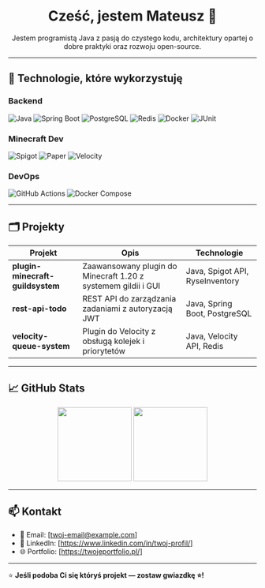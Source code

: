 <h1 align="center">Cześć, jestem Mateusz 👋</h1>

<p align="center">Jestem programistą Java z pasją do czystego kodu, architektury opartej o dobre praktyki oraz rozwoju open-source.</p>

---

## 🚀 Technologie, które wykorzystuję

### Backend
![Java](https://img.shields.io/badge/Java-ED8B00?style=for-the-badge&logo=openjdk&logoColor=white)
![Spring Boot](https://img.shields.io/badge/Spring%20Boot-6DB33F?style=for-the-badge&logo=spring-boot&logoColor=white)
![PostgreSQL](https://img.shields.io/badge/PostgreSQL-4169E1?style=for-the-badge&logo=postgresql&logoColor=white)
![Redis](https://img.shields.io/badge/Redis-DC382D?style=for-the-badge&logo=redis&logoColor=white)
![Docker](https://img.shields.io/badge/Docker-2496ED?style=for-the-badge&logo=docker&logoColor=white)
![JUnit](https://img.shields.io/badge/JUnit-25A162?style=for-the-badge&logo=JUnit5&logoColor=white)

### Minecraft Dev
![Spigot](https://img.shields.io/badge/Spigot-FFA500?style=for-the-badge)
![Paper](https://img.shields.io/badge/Paper-FFFFFF?style=for-the-badge&logoColor=000)
![Velocity](https://img.shields.io/badge/Velocity-E03A3E?style=for-the-badge)

### DevOps
![GitHub Actions](https://img.shields.io/badge/GitHub%20Actions-2088FF?style=for-the-badge&logo=github-actions&logoColor=white)
![Docker Compose](https://img.shields.io/badge/Docker--Compose-2496ED?style=for-the-badge&logo=docker&logoColor=white)

---

## 🗂 Projekty

| Projekt                  | Opis                                                        | Technologie                      |
|--------------------------|-------------------------------------------------------------|----------------------------------|
| **plugin-minecraft-guildsystem** | Zaawansowany plugin do Minecraft 1.20 z systemem gildii i GUI      | Java, Spigot API, RyseInventory  |
| **rest-api-todo**        | REST API do zarządzania zadaniami z autoryzacją JWT          | Java, Spring Boot, PostgreSQL    |
| **velocity-queue-system**| Plugin do Velocity z obsługą kolejek i priorytetów           | Java, Velocity API, Redis        |

---

## 📈 GitHub Stats

<p align="center">
  <img src="https://github-readme-stats.vercel.app/api?username=c0sta&show_icons=true&theme=radical&count_private=true" height="150" />
  <img src="https://github-readme-stats.vercel.app/api/top-langs/?username=c0sta&layout=compact&theme=radical" height="150" />
</p>

---

## 📫 Kontakt
- 📧 Email: [twoj-email@example.com]
- 💼 LinkedIn: [https://www.linkedin.com/in/twoj-profil/]
- 🌐 Portfolio: [https://twojeportfolio.pl/]

---

⭐ **Jeśli podoba Ci się któryś projekt — zostaw gwiazdkę ⭐!**

